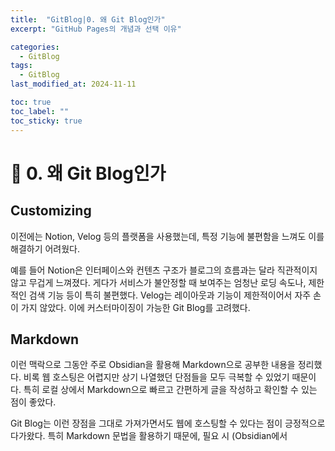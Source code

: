 ```yaml
---
title:  "GitBlog|0. 왜 Git Blog인가"
excerpt: "GitHub Pages의 개념과 선택 이유"

categories:
  - GitBlog
tags:
  - GitBlog
last_modified_at: 2024-11-11

toc: true
toc_label: ""
toc_sticky: true
---
```




# 📒 0. 왜 Git Blog인가
## Customizing
이전에는 Notion, Velog 등의 플랫폼을 사용했는데, 특정 기능에 불편함을 느껴도 이를 해결하기 어려웠다.

예를 들어 Notion은 인터페이스와 컨텐츠 구조가 블로그의 흐름과는 달라 직관적이지 않고 무겁게 느껴졌다. 게다가 서비스가 불안정할 때 보여주는 엄청난 로딩 속도나, 제한적인 검색 기능 등이 특히 불편했다. Velog는 레이아웃과 기능이 제한적이어서 자주 손이 가지 않았다.
이에 커스터마이징이 가능한 Git Blog를 고려했다.

## Markdown
이런 맥락으로 그동안 주로 Obsidian을 활용해 Markdown으로 공부한 내용을 정리했다.
비록 웹 호스팅은 어렵지만 상기 나열했던 단점들을 모두 극복할 수 있었기 때문이다. 특히 로컬 상에서 Markdown으로 빠르고 간편하게 글을 작성하고 확인할 수 있는 점이 좋았다.

Git Blog는 이런 장점을 그대로 가져가면서도 웹에 호스팅할 수 있다는 점이 긍정적으로 다가왔다. 특히 Markdown 문법을 활용하기 때문에, 필요 시 (Obsidian에서 Markdown으로 작성된) 기존 노트 내용을 별도의 작업 없이 빠르고 편리하게 옮길 수 있다는 점이 컸다.

## Git
Git의 버전 관리 시스템을 그대로 활용할 수 있어 편리하다.
또 글을 작성할 때마다 커밋 기록이 쌓인다!


# 📒 1. GitHub Pages
GitHub Pages는 GitHub에서 제공하는 무료 웹 호스팅 서비스로, 주로 정적 웹사이트를 호스팅하는데 사용된다.

## 정적 사이트란
정적 사이트란 미리 만들어진 HTML, CSS, JavaScript 파일을 그대로 클라이언트에 전달해 보여주는 웹사이트를 의미한다. 데이터베이스와 서버의 별도 처리 없이 이미 페이지가 구성이 완료되어 있다. 이렇듯 모든 사용자에게 동일한 HTML을 제공하는 특징을 <mark>static 하다</mark>고 한다. 따라서 블로그, 포트폴리오 등과 같이 자주 변하지 않거나 사용자 입력을 많이 받지 않는 사이트에 적합하다.

이런 특징으로 많은 사람들이 GitHub Pages를 사용해 블로그를 게시해서 Git Blog라고도 부른다.

## GitHub Pages의 특징 : Jekyll 통합
GitHub Pages는 Jekyll이라는 정적 사이트 생성기와 통합되어 있어, 마크다운 파일을 사용해 블로그나 문서화 사이트를 쉽게 만들 수 있다.

# 📒 2. Jekyll
Jekyll은 정적 사이트 생성기로, 마크다운이나 HTML 파일을 정적 웹사이트 형태로 변환해주는 툴이다. Ruby 언어로 작성되며, 데이터베이스나 백엔드 없이도 정적 웹사이트를 쉽게 구축할 수 있다.

## Git Blog와 Jekyll
Jekyll은 GitHub뿐만 아니라 다양한 서버에서 독립적으로 호스팅할 수 있다. 로컬 컴퓨터에 Ruby 환경을 설치한 후 Jekyll을 설치해 정적 파일을 빌드하고, 그 결과물을 어떤 서버든 올리기만 하면 된다.

GitHub Pages는 내부적으로 Jekyll를 지원하기 때문에, 별도의 서버 설정 없이도 Jekyll 사이트가 잘 작동하도록 최적화되어 있다. 따라서 마크다운 파일로 글을 작성해 깃에 푸시하기만 하면, GitHub Pages의 Jekyll이 이를 인식해 html로 변환해 자동으로 웹호스팅을 한다. 즉 GitHub Pages를 통해 사이트를 운영하는 것만이 목표라면 Jekyll을 꼭 설치할 필요는 없다. (로컬 컴퓨터에 설치하지 않아도 자동으로 작동한다)

그러나 개발 효율성, 미리보기 기능 등의 측면에서 Jekyll을 로컬에 설치해 사용하는 것을 추천한다.
Jekyll을 설치하면 로컬 환경에서 사이트를 미리 볼 수 있어, GitHub에 푸시하기 전 사이트가 어떻게 보일지 쉽게 확인하고 수정할 수 있다. 이를 통해 훨씬 수월하고 안정적으로 작업이 가능하다.

# References
- [🔗Blog : devinlife](https://devinlife.com/howto/)